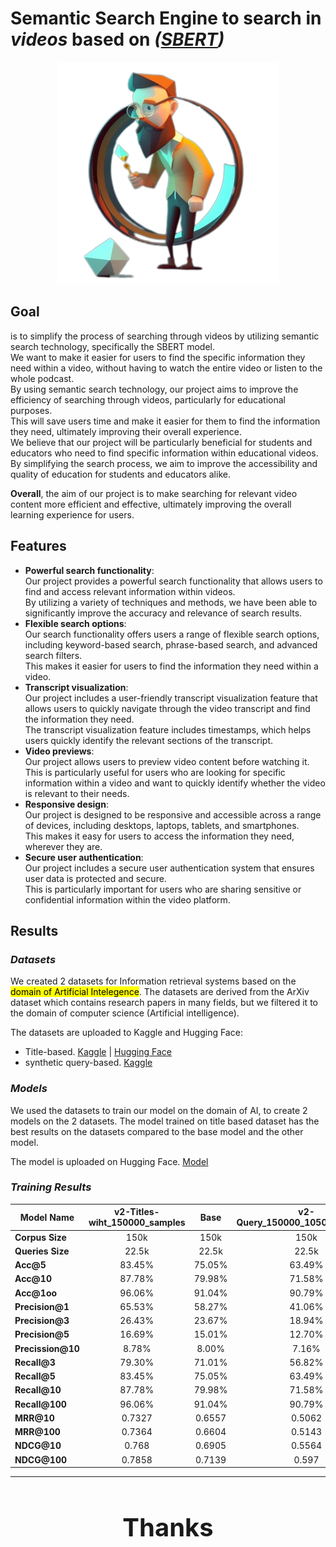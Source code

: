 # **Semantic Search Engine** to search in **_videos_** based on **_([SBERT][SBERT])_**

<div align="center">



[SBERT]: https://sbert.net/

![Main Character](https://github.com/adelelwan24/Semantic-Search-project/blob/main/client/src/assets/main_page.png?raw=true)
</div>

## Goal
is to simplify the process of searching through videos by utilizing semantic search technology, specifically the SBERT model.  
We want to make it easier for users to find the specific information they need within a video, without having to watch the entire video or listen to the whole podcast.  
By using semantic search technology, our project aims to improve the efficiency of searching through videos, particularly for educational purposes.  
This will save users time and make it easier for them to find the information they need, ultimately improving their overall experience.  
We believe that our project will be particularly beneficial for students and educators who need to find specific information within educational videos. By simplifying the search process, we aim to improve the accessibility and quality of education for students and educators alike.  <br>

**Overall**, the aim of our project is to make searching for relevant video content more efficient and effective, ultimately improving the overall learning experience for users.

## Features
-	**Powerful search functionality**:  
  Our project provides a powerful search functionality that allows users to find and access relevant information within videos.  
  By utilizing a variety of techniques and methods, we have been able to significantly improve the accuracy and relevance of search results.
-	**Flexible search options**:  
   Our search functionality offers users a range of flexible search options, including keyword-based search, phrase-based search, and advanced search filters.  
   This makes it easier for users to find the information they need within a video.
- **Transcript visualization**:  
  Our project includes a user-friendly transcript visualization feature that allows users to quickly navigate through the video transcript and find the information they need.  
  The transcript visualization feature includes timestamps, which helps users quickly identify the relevant sections of the transcript.
-	**Video previews**:  
  Our project allows users to preview video content before watching it.  
  This is particularly useful for users who are looking for specific information within a video and want to quickly identify whether the video is relevant to their needs.
-	**Responsive design**:  
  Our project is designed to be responsive and accessible across a range of devices, including desktops, laptops, tablets, and smartphones.  
  This makes it easy for users to access the information they need, wherever they are.
-	**Secure user authentication**:  
  Our project includes a secure user authentication system that ensures user data is protected and secure.  
  This is particularly important for users who are sharing sensitive or confidential information within the video platform.

## Results


### *Datasets*
We created 2 datasets for Information retrieval systems based on the <mark>domain of Artificial Intelegence</mark>.
The datasets are derived from the ArXiv dataset which contains research papers in many fields, but we filtered it to the domain of computer science (Artificial intelligence).

The datasets are uploaded to Kaggle and Hugging Face:
- Title-based. [Kaggle](https://kaggle.com/datasets/229a8ef9359c40ac1ca607b3d1d9b5580c2ba8e8334ba21b2b6f7f3c17a58dce)  | [Hugging Face](https://huggingface.co/datasets/Adel-Elwan/Artificial-intelligence-dataset-for-IR-systems/tree/main)
- synthetic query-based. [Kaggle](https://kaggle.com/datasets/600982a85d3cbaf1371998c52ce2a45bb8aca875f5ad3b38ee1ef22d1dd186d8)


### *Models*
We used the datasets to train our model on the domain of AI, to create 2 models on the 2 datasets.
The model trained on title based dataset has the best results on the datasets compared to the base model and the other model.

The model is uploaded on Hugging Face. [Model](https://huggingface.co/Adel-Elwan/msmarco-bert-base-dot-v5-fine-tuned-AI)

### *Training Results*


| Model Name        	| v2-Titles-wiht_150000_samples 	|  Base  	| v2-Query_150000_105000_105000 	|  Base  	|
|-------------------	|:-----------------------------:	|:------:	|:-----------------------------:	|:------:	|
| **Corpus Size**   	|              150k             	|  150k  	|              150k             	|  150k  	|
| **Queries Size**  	|             22.5k             	|  22.5k 	|             22.5k             	|  22.5k 	|
| **Acc@5**         	|             83.45%            	| 75.05% 	|             63.49%            	| 60.09% 	|
| **Acc@10**        	|             87.78%            	| 79.98% 	|             71.58%            	| 67.41% 	|
| **Acc@1oo**       	|             96.06%            	| 91.04% 	|             90.79%            	| 85.61% 	|
| **Precision@1**   	|             65.53%            	| 58.27% 	|             41.06%            	| 39.79% 	|
| **Precision@3**   	|             26.43%            	| 23.67% 	|             18.94%            	| 18.09% 	|
| **Precision@5**   	|             16.69%            	| 15.01% 	|             12.70%            	| 12.02% 	|
| **Precission@10** 	|             8.78%             	|  8.00% 	|             7.16%             	|  6.74% 	|
| **Recall@3**      	|             79.30%            	| 71.01% 	|             56.82%            	| 54.26% 	|
| **Recall@5**      	|             83.45%            	| 75.05% 	|             63.49%            	| 60.09% 	|
| **Recall@10**     	|             87.78%            	| 79.98% 	|             71.58%            	| 67.41% 	|
| **Recall@100**    	|             96.06%            	| 91.04% 	|             90.79%            	| 85.61% 	|
| **MRR@10**        	|             0.7327            	| 0.6557 	|             0.5062            	| 0.4854 	|
| **MRR@100**       	|             0.7364            	| 0.6604 	|             0.5143            	| 0.4929 	|
| **NDCG@10**       	|             0.768             	| 0.6905 	|             0.5564            	| 0.5307 	|
| **NDCG@100**      	|             0.7858            	| 0.7139 	|             0.597             	| 0.5688 	|


<!-- ## Future Plans -->

---
<h1 align="center" style='font-size:40px'>Thanks</h1>
